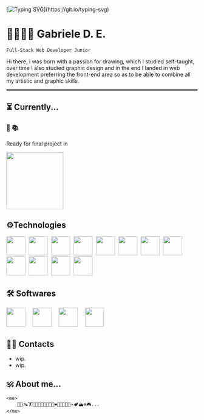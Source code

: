 [![Typing SVG](https://readme-typing-svg.demolab.com?font=Fira+Code&weight=500&size=25&duration=3000&pause=1500&color=966FF7&vCenter=true&random=false&width=435&lines=Code+and+Art+in+the+some+way%2C;with+passion.)](https://git.io/typing-svg)

# 🎨👨🏻‍💻 Gabriele D. E.

`Full-Stack Web Developer Junior`

<p> Hi there, i was born with a passion for drawing, which I studied self-taught, over time I also studied graphic design and in the end I landed in web development preferring the front-end area so as to be able to combine all my artistic and graphic skills. </p>

<hr style="height:3px;border:none;color:#333;background-color:#333;">

## ⏳ Currently...

### 🎯 📚
Ready for final project in 
<div>
<img style="width:150px;margin-right:5px;" src="https://lwfiles.mycourse.app/6368e5089f20781a7e4f1805-public/2c162927114072f9ebbf04043a593fb9.png" />
</div>

## ⚙️Technologies

<span>
<img style="width:50px;margin-right:5px;" src="https://cdn.jsdelivr.net/gh/devicons/devicon/icons/html5/html5-plain-wordmark.svg" />
</span>
<span>
<img style="width:50px;margin-right:5px;" src="https://cdn.jsdelivr.net/gh/devicons/devicon/icons/css3/css3-plain-wordmark.svg" />
</span>
<span>
<img style="width:50px;margin-right:5px;" src="https://cdn.jsdelivr.net/gh/devicons/devicon/icons/javascript/javascript-original.svg" />
</span>
<span>
<a href="https://getbootstrap.com/" style="text-decoration:none">
<img style="width:50px;margin-right:5px;" src="https://cdn.jsdelivr.net/gh/devicons/devicon/icons/bootstrap/bootstrap-plain-wordmark.svg" />
</a>
</span>
<span>
<a href="https://nodejs.org/en" style="text-decoration:none">
<img style="width:50px;margin-right:5px;" src="https://cdn.jsdelivr.net/gh/devicons/devicon/icons/nodejs/nodejs-plain.svg" />
</a>
</span>
<span>
<a href="https://vuejs.org/" style="text-decoration:none">
<img style="width:50px;margin-right:5px;" src="https://cdn.jsdelivr.net/gh/devicons/devicon/icons/vuejs/vuejs-original.svg" />
</a>
</span>
<span>
<a href="https://vitejs.dev/" style="text-decoration:none">
<img style="width:50px;margin-right:5px;" src=https://www.svgrepo.com/show/374167/vite.svg />
</a>
</span>
<span>
<a href="https://sass-lang.com/" style="text-decoration:none">
<img style="width:50px;margin-right:5px;" src="https://cdn.jsdelivr.net/gh/devicons/devicon/icons/sass/sass-original.svg" />
</a>
</span>
<span>
<a href="https://www.php.net/" style="text-decoration:none">
<img style="width:50px;margin-right:5px;" src="https://cdn.jsdelivr.net/gh/devicons/devicon/icons/php/php-plain.svg" />
</a>
</span>
<span>
<a href="https://git-scm.com/" style="text-decoration:none">
<img style="width:50px;margin-right:5px;" src="https://cdn.jsdelivr.net/gh/devicons/devicon/icons/git/git-original.svg" />
</a>
</span>
<span>
<a href="https://www.mysql.com/it/" style="text-decoration:none">
<img style="width:50px;margin-right:5px;" src="https://cdn.jsdelivr.net/gh/devicons/devicon/icons/mysql/mysql-original-wordmark.svg" />
</a>
</span>
<span>
<a href="https://laravel.com/" style="text-decoration:none">
<img style="width:50px;margin-right:5px;" src="https://cdn.jsdelivr.net/gh/devicons/devicon/icons/laravel/laravel-plain-wordmark.svg" />
</a>
</span>

## 🛠️ Softwares

<span>
<a href="https://www.adobe.com/it/" style="text-decoration:none">
<img style="width:50px;margin-right:15px;" src="https://upload.wikimedia.org/wikipedia/commons/thumb/a/af/Adobe_Photoshop_CC_icon.svg/1051px-Adobe_Photoshop_CC_icon.svg.png" />
</a>
</span>
<span>
<a href="https://www.adobe.com/it/" style="text-decoration:none">
<img style="width:50px;margin-right:15px;" src="https://upload.wikimedia.org/wikipedia/commons/thumb/f/fb/Adobe_Illustrator_CC_icon.svg/2101px-Adobe_Illustrator_CC_icon.svg.png" />
</a>
</span>
<span>
<a href="https://www.adobe.com/it/" style="text-decoration:none">
<img style="width:50px;margin-right:15px;" src="https://upload.wikimedia.org/wikipedia/commons/thumb/c/c2/Adobe_XD_CC_icon.svg/1051px-Adobe_XD_CC_icon.svg.png"/>
</a>
</span>
<span>
<a href="https://www.adobe.com/it/" style="text-decoration:none">
<img style="width:50px;margin-right:15px;" src="https://upload.wikimedia.org/wikipedia/commons/thumb/4/48/Adobe_InDesign_CC_icon.svg/2101px-Adobe_InDesign_CC_icon.svg.png" />
</a>
</span>

## 🤙🏻 Contacts

- wip.
- wip.

## 🕉️ About me...

```
<me>
    🧘🏻‍♂️☯️🏋️👨‍💻👨‍🎨🍂🍀🌊🔥❤️👩🏼‍🤝‍👨🏻✈️🏕️🏔️❄️🎮...
</me>
```
